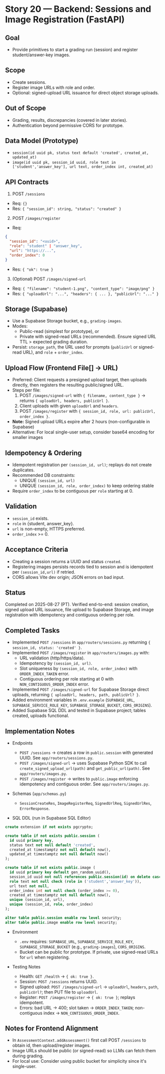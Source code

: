 # Story 20 — Backend: Sessions and Image Registration (FastAPI)

## Goal
- Provide primitives to start a grading run (session) and register student/answer-key images.

## Scope
- Create sessions.
- Register image URLs with role and order.
- Optional: signed-upload URL issuance for direct object storage uploads.

## Out of Scope
- Grading, results, discrepancies (covered in later stories).
- Authentication beyond permissive CORS for prototype.

## Data Model (Prototype)
- `session(id uuid pk, status text default 'created', created_at, updated_at)`
- `image(id uuid pk, session_id uuid, role text in ['student','answer_key'], url text, order_index int, created_at)`

## API Contracts

1) POST `/sessions`
- Req: `{}`
- Res: `{ "session_id": string, "status": "created" }`

2) POST `/images/register`
- Req:
```json
{
  "session_id": "<uuid>",
  "role": "student" | "answer_key",
  "url": "https://...",
  "order_index": 0
}
```
- Res: `{ "ok": true }`

3) (Optional) POST `/images/signed-url`
- Req: `{ "filename": "student-1.png", "content_type": "image/png" }`
- Res: `{ "uploadUrl": "...", "headers": { ... }, "publicUrl": "..." }`

## Storage (Supabase)
- Use a Supabase Storage bucket, e.g., `grading-images`.
- Modes:
  - Public-read (simplest for prototype), or
  - Private with signed-read URLs (recommended). Ensure signed URL TTL > expected grading duration.
- Persist: `storage_path`, the URL used for prompts (`publicUrl` or signed-read URL), and `role` + `order_index`.

## Upload Flow (Frontend File[] → URL)
- Preferred: Client requests a presigned upload target, then uploads directly, then registers the resulting public/signed URL.
- Steps per file:
  1) POST `/images/signed-url` with `{ filename, content_type }` → returns `{ uploadUrl, headers, publicUrl }`.
  2) Client uploads with given `uploadUrl` and `headers`.
  3) POST `/images/register` with `{ session_id, role, url: publicUrl, order_index }`.
- **Note:** Signed upload URLs expire after 2 hours (non-configurable in Supabase)
- Alternative: For local single-user setup, consider base64 encoding for smaller images

## Idempotency & Ordering
- Idempotent registration per `(session_id, url)`; replays do not create duplicates.
- Recommended DB constraints:
  - UNIQUE `(session_id, url)`
  - UNIQUE `(session_id, role, order_index)` to keep ordering stable
- Require `order_index` to be contiguous per `role` starting at 0.

## Validation
- `session_id` exists.
- `role` in {student, answer_key}.
- `url` is non-empty, HTTPS preferred.
- `order_index` >= 0.

## Acceptance Criteria
- Creating a session returns a UUID and status `created`.
- Registering images persists records tied to session and is idempotent per `(session_id,url)` if retried.
- CORS allows Vite dev origin; JSON errors on bad input.

## Status
Completed on 2025-08-27 (PT). Verified end-to-end: session creation, signed upload URL issuance, file upload to Supabase Storage, and image registration with idempotency and contiguous ordering per role.

## Completed Tasks
- Implemented `POST /sessions` in `app/routers/sessions.py` returning `{ session_id, status: 'created' }`.
- Implemented `POST /images/register` in `app/routers/images.py` with:
  - URL validation (http/https/data).
  - Idempotency by `(session_id, url)`.
  - Slot uniqueness by `(session_id, role, order_index)` with `ORDER_INDEX_TAKEN` error.
  - Contiguous ordering per role starting at 0 with `NON_CONTIGUOUS_ORDER_INDEX` error.
- Implemented `POST /images/signed-url` for Supabase Storage direct uploads, returning `{ uploadUrl, headers, path, publicUrl? }`.
- Added environment variables in `.env.example` (`SUPABASE_URL`, `SUPABASE_SERVICE_ROLE_KEY`, `SUPABASE_STORAGE_BUCKET`, `CORS_ORIGINS`).
- Added Supabase SQL DDL and tested in Supabase project; tables created, uploads functional.

## Implementation Notes
- Endpoints
  - `POST /sessions` → creates a row in `public.session` with generated UUID. See `app/routers/sessions.py`.
  - `POST /images/signed-url` → uses Supabase Python SDK to call `create_signed_upload_url(path)` and `get_public_url(path)`. See `app/routers/images.py`.
  - `POST /images/register` → writes to `public.image` enforcing idempotency and contiguous order. See `app/routers/images.py`.

- Schemas (`app/schemas.py`)
  - `SessionCreateRes`, `ImageRegisterReq`, `SignedUrlReq`, `SignedUrlRes`, `ErrorResponse`.

- SQL DDL (run in Supabase SQL Editor)
```sql
create extension if not exists pgcrypto;

create table if not exists public.session (
  id uuid primary key,
  status text not null default 'created',
  created_at timestamptz not null default now(),
  updated_at timestamptz not null default now()
);

create table if not exists public.image (
  id uuid primary key default gen_random_uuid(),
  session_id uuid not null references public.session(id) on delete cascade,
  role text not null check (role in ('student','answer_key')),
  url text not null,
  order_index int not null check (order_index >= 0),
  created_at timestamptz not null default now(),
  unique (session_id, url),
  unique (session_id, role, order_index)
);

alter table public.session enable row level security;
alter table public.image enable row level security;
```

- Environment
  - `.env` requires: `SUPABASE_URL`, `SUPABASE_SERVICE_ROLE_KEY`, `SUPABASE_STORAGE_BUCKET` (e.g., `grading-images`), `CORS_ORIGINS`.
  - Bucket can be public for prototype. If private, use signed-read URLs for `url` when registering.

- Testing Notes
  - Health: `GET /health` → `{ ok: true }`.
  - Session: `POST /sessions` returns UUID.
  - Signed upload: `POST /images/signed-url` → `uploadUrl`, `headers`, `path`, `publicUrl?`; then PUT file to `uploadUrl`.
  - Register: `POST /images/register` → `{ ok: true }`; replays idempotent.
  - Errors: bad URL → 400; slot taken → `ORDER_INDEX_TAKEN`; non-contiguous index → `NON_CONTIGUOUS_ORDER_INDEX`.

## Notes for Frontend Alignment
- In `AssessmentContext.addAssessment()` first call POST `/sessions` to obtain id, then upload/register images.
- Image URLs should be public (or signed-read) so LLMs can fetch them during grading.
- For local use: Consider using public bucket for simplicity since it's single-user.
